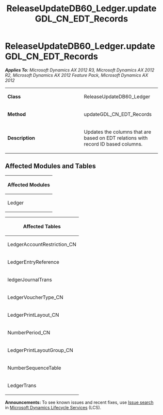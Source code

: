 ﻿---
title: ReleaseUpdateDB60_Ledger.updateGDL_CN_EDT_Records
TOCTitle: ReleaseUpdateDB60_Ledger.updateGDL_CN_EDT_Records
ms:assetid: a59d72c6-880d-382e-9d67-f44e219236d3
ms:mtpsurl: https://msdn.microsoft.com/en-us/library/JJ736826(v=AX.60)
ms:contentKeyID: 49710256
ms.date: 05/18/2015
mtps_version: v=AX.60
---

# ReleaseUpdateDB60\_Ledger.updateGDL\_CN\_EDT\_Records 


_**Applies To:** Microsoft Dynamics AX 2012 R3, Microsoft Dynamics AX 2012 R2, Microsoft Dynamics AX 2012 Feature Pack, Microsoft Dynamics AX 2012_

<table>
<colgroup>
<col style="width: 50%" />
<col style="width: 50%" />
</colgroup>
<tbody>
<tr class="odd">
<td><p><strong>Class</strong></p></td>
<td><p>ReleaseUpdateDB60_Ledger</p></td>
</tr>
<tr class="even">
<td><p><strong>Method</strong></p></td>
<td><p>updateGDL_CN_EDT_Records</p></td>
</tr>
<tr class="odd">
<td><p><strong>Description</strong></p></td>
<td><p>Updates the columns that are based on EDT relations with record ID based columns.</p></td>
</tr>
</tbody>
</table>


## Affected Modules and Tables

<table>
<colgroup>
<col style="width: 100%" />
</colgroup>
<thead>
<tr class="header">
<th><p>Affected Modules</p></th>
</tr>
</thead>
<tbody>
<tr class="odd">
<td><p>Ledger</p></td>
</tr>
</tbody>
</table>


<table>
<colgroup>
<col style="width: 100%" />
</colgroup>
<thead>
<tr class="header">
<th><p>Affected Tables</p></th>
</tr>
</thead>
<tbody>
<tr class="odd">
<td><p>LedgerAccountRestriction_CN</p></td>
</tr>
<tr class="even">
<td><p>LedgerEntryReference</p></td>
</tr>
<tr class="odd">
<td><p>ledgerJournalTrans</p></td>
</tr>
<tr class="even">
<td><p>LedgerVoucherType_CN</p></td>
</tr>
<tr class="odd">
<td><p>LedgerPrintLayout_CN</p></td>
</tr>
<tr class="even">
<td><p>NumberPeriod_CN</p></td>
</tr>
<tr class="odd">
<td><p>LedgerPrintLayoutGroup_CN</p></td>
</tr>
<tr class="even">
<td><p>NumberSequenceTable</p></td>
</tr>
<tr class="odd">
<td><p>LedgerTrans</p></td>
</tr>
</tbody>
</table>

  
**Announcements:** To see known issues and recent fixes, use [Issue search](http://go.microsoft.com/fwlink/?linkid=389258) in [Microsoft Dynamics Lifecycle Services](http://go.microsoft.com/fwlink/?linkid=306505) (LCS).

